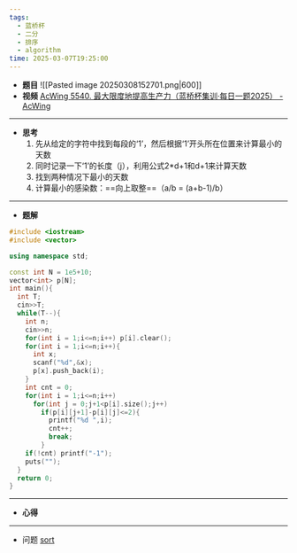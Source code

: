 ```yaml
---
tags:
  - 蓝桥杯
  - 二分
  - 排序
  - algorithm
time: 2025-03-07T19:25:00
---
```

- **题目**
	![[Pasted image 20250308152701.png|600]]
- **视频**
	[AcWing 5540. 最大限度地提高生产力（蓝桥杯集训·每日一题2025） - AcWing](https://www.acwing.com/video/5551/)
---
- **思考**
	1. 先从给定的字符中找到每段的‘1’，然后根据‘1’开头所在位置来计算最小的天数
	2. 同时记录一下‘1’的长度（j），利用公式2\*d+1和d+1来计算天数 
	3. 找到两种情况下最小的天数 
	4. 计算最小的感染数：==向上取整==（a/b = (a+b-1)/b）
---
- **题解**
```C++
#include <iostream>
#include <vector>

using namespace std;

const int N = 1e5+10;
vector<int> p[N];
int main(){
  int T;
  cin>>T;
  while(T--){
    int n;
    cin>>n;
    for(int i = 1;i<=n;i++) p[i].clear();
    for(int i = 1;i<=n;i++){
      int x;
      scanf("%d",&x);
      p[x].push_back(i);
    }
    int cnt = 0;
    for(int i = 1;i<=n;i++)
      for(int j = 0;j+1<p[i].size();j++)
        if(p[i][j+1]-p[i][j]<=2){
          printf("%d ",i);
          cnt++;
          break;
        }
    if(!cnt) printf("-1");
    puts("");
  }
  return 0;
}
```
---
- **心得**
	
---
- 问题 
	 [sort](obsidian://open?vault=My%20mind&file=%E7%AE%97%E6%B3%95%E7%AC%94%E8%AE%B0%2FSort%E5%87%BD%E6%95%B0)

